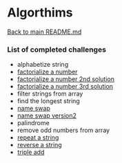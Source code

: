 # Algorthims 
[Back to main README.md](../README.md)
### List of completed challenges
- alphabetize string
- [factorialize a number](factorializeNumber.js)
- [factorialize a number 2nd solution](factorializeNumber2.js)
- [factorialize a number 3rd solution](factorializeNumber3.js)
- filter strings from array
- find the longest string
- [name swap](nameSwap.js) 
- [name swap version2](nameSwapv2.js) 
- palindrome
- remove odd numbers from array
- [repeat a string](repeatString.js)
- [reverse a string](reverseString.js)
- [triple add](tripleAdd.js)
